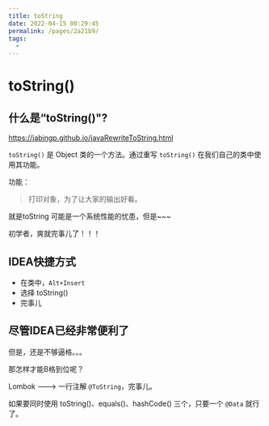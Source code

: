 ```yaml
---
title: toString
date: 2022-04-15 00:29:45
permalink: /pages/2a21b9/
tags:
  - 
---
```

# toString()

## 什么是“toString()"?

https://jabingp.github.io/javaRewriteToString.html

`toString()` 是 Object 类的一个方法。通过重写 `toString()` 在我们自己的类中使用其功能。

功能：

> 打印对象，为了让大家的输出好看。

就是toString 可能是一个系统性能的忧患，但是~~~

初学者，爽就完事儿了！！！

## IDEA快捷方式

- 在类中，`Alt+Insert`
- 选择 toString()
- 完事儿

## 尽管IDEA已经非常便利了

但是，还是不够逼格。。。

那怎样才能B格到位呢？

Lombok ---> 一行注解 `@ToString`，完事儿。

如果要同时使用 toString()、equals()、hashCode() 三个，只要一个 `@Data` 就行了。

